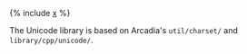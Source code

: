 {% include [x](_includes/unicode.md) %}

The Unicode library is based on Arcadia's `util/charset/` and `library/cpp/unicode/`.